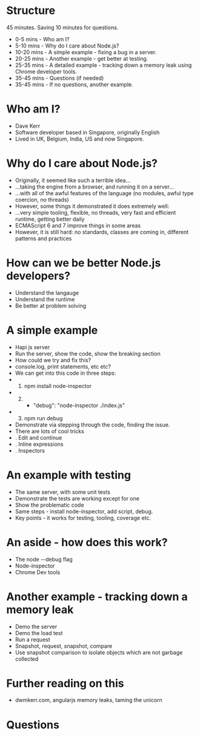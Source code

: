# Structure

45 minutes. Saving 10 minutes for questions.

- 0-5 mins   - Who am I?
- 5-10 mins  - Why do I care about Node.js?
- 10-20 mins - A simple example - fixing a bug in a server.
- 20-25 mins - Another example - get better at testing.
- 25-35 mins - A detailed example - tracking down a memory leak using Chrome developer tools.
- 35-45 mins - Questions (if needed)
- 35-45 mins - If no questions, another example.

# Who am I?
- Dave Kerr
- Software developer based in Singapore, originally English
- Lived in UK, Belgium, India, US and now Singapore.

# Why do I care about Node.js?
- Originally, it seemed like such a terrible idea...
- ...taking the engine from a browser, and running it on a server...
- ...with all of the awful features of the language (no modules, awful type coercion, no threads)
- However, some things it demonstrated it does extremely well:
- ...very simple tooling, flexible, no threads, very fast and efficient runtime, getting better daily
- ECMAScript 6 and 7 improve things in some areas
- However, it is still hard: no standards, classes are coming in, different patterns and practices

# How can we be better Node.js developers?
- Understand the langauge
- Understand the runtime
- Be better at problem solving

# A simple example
- Hapi js server
- Run the server, show the code, show the breaking section
- How could we try and fix this?
- console.log, print statements, etc etc?
- We can get into this code in three steps:
- 1. npm install node-inspector
- 2. + "debug": "node-inspector ./index.js"
- 3. npm run debug
- Demonstrate via stepping through the code, finding the issue.
- There are lots of cool tricks
- . Edit and continue
- . Inline expressions
- . Inspectors

# An example with testing
- The same server, with some unit tests
- Demonstrate the tests are working except for one
- Show the problematic code
- Same steps - install node-inspector, add script, debug.
- Key points - it works for testing, tooling, coverage etc.

# An aside - how does this work?
- The node --debug flag
- Node-inspector
- Chrome Dev tools

# Another example - tracking down a memory leak
- Demo the server
- Demo the load test
- Run a request
- Snapshot, request, snapshot, compare
- Use snapshot comparison to isolate objects which are not garbage collected

# Further reading on this
- dwmkerr.com, angularjs memory leaks, taming the unicorn

# Questions 
